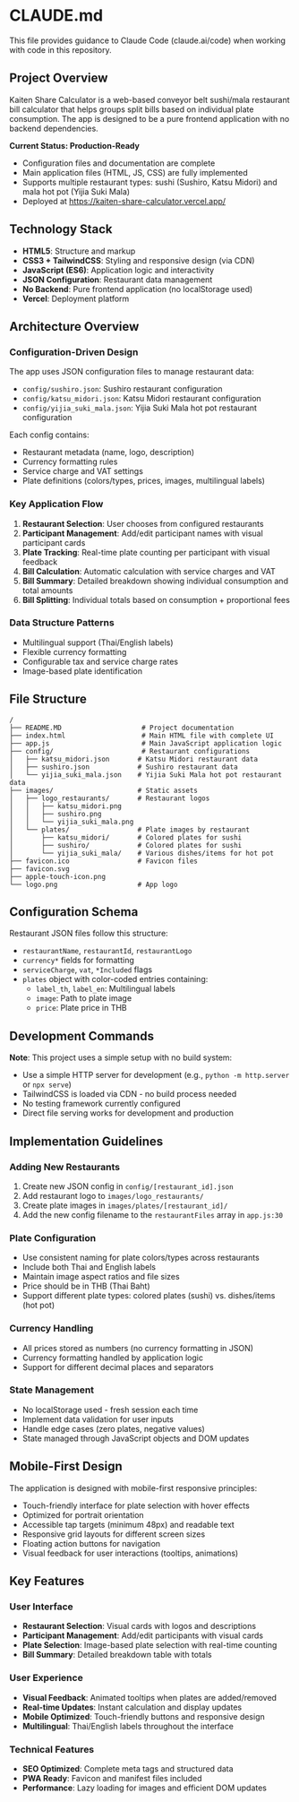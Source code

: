 # CLAUDE.md

This file provides guidance to Claude Code (claude.ai/code) when working with code in this repository.

## Project Overview

Kaiten Share Calculator is a web-based conveyor belt sushi/mala restaurant bill calculator that helps groups split bills based on individual plate consumption. The app is designed to be a pure frontend application with no backend dependencies.

**Current Status: Production-Ready**
- Configuration files and documentation are complete
- Main application files (HTML, JS, CSS) are fully implemented
- Supports multiple restaurant types: sushi (Sushiro, Katsu Midori) and mala hot pot (Yijia Suki Mala)
- Deployed at https://kaiten-share-calculator.vercel.app/

## Technology Stack

- **HTML5**: Structure and markup
- **CSS3 + TailwindCSS**: Styling and responsive design (via CDN)
- **JavaScript (ES6)**: Application logic and interactivity
- **JSON Configuration**: Restaurant data management
- **No Backend**: Pure frontend application (no localStorage used)
- **Vercel**: Deployment platform

## Architecture Overview

### Configuration-Driven Design
The app uses JSON configuration files to manage restaurant data:
- `config/sushiro.json`: Sushiro restaurant configuration
- `config/katsu_midori.json`: Katsu Midori restaurant configuration  
- `config/yijia_suki_mala.json`: Yijia Suki Mala hot pot restaurant configuration

Each config contains:
- Restaurant metadata (name, logo, description)
- Currency formatting rules
- Service charge and VAT settings
- Plate definitions (colors/types, prices, images, multilingual labels)

### Key Application Flow
1. **Restaurant Selection**: User chooses from configured restaurants
2. **Participant Management**: Add/edit participant names with visual participant cards
3. **Plate Tracking**: Real-time plate counting per participant with visual feedback
4. **Bill Calculation**: Automatic calculation with service charges and VAT
5. **Bill Summary**: Detailed breakdown showing individual consumption and total amounts
6. **Bill Splitting**: Individual totals based on consumption + proportional fees

### Data Structure Patterns
- Multilingual support (Thai/English labels)
- Flexible currency formatting
- Configurable tax and service charge rates
- Image-based plate identification

## File Structure

```
/
├── README.MD                    # Project documentation
├── index.html                   # Main HTML file with complete UI
├── app.js                       # Main JavaScript application logic
├── config/                      # Restaurant configurations
│   ├── katsu_midori.json       # Katsu Midori restaurant data
│   ├── sushiro.json            # Sushiro restaurant data
│   └── yijia_suki_mala.json    # Yijia Suki Mala hot pot restaurant data
├── images/                     # Static assets
│   ├── logo_restaurants/       # Restaurant logos
│   │   ├── katsu_midori.png
│   │   ├── sushiro.png
│   │   └── yijia_suki_mala.png
│   └── plates/                 # Plate images by restaurant
│       ├── katsu_midori/       # Colored plates for sushi
│       ├── sushiro/            # Colored plates for sushi
│       └── yijia_suki_mala/    # Various dishes/items for hot pot
├── favicon.ico                 # Favicon files
├── favicon.svg
├── apple-touch-icon.png
└── logo.png                    # App logo
```

## Configuration Schema

Restaurant JSON files follow this structure:
- `restaurantName`, `restaurantId`, `restaurantLogo`
- `currency*` fields for formatting
- `serviceCharge`, `vat`, `*Included` flags
- `plates` object with color-coded entries containing:
  - `label_th`, `label_en`: Multilingual labels
  - `image`: Path to plate image
  - `price`: Plate price in THB

## Development Commands

**Note**: This project uses a simple setup with no build system:

- Use a simple HTTP server for development (e.g., `python -m http.server` or `npx serve`)
- TailwindCSS is loaded via CDN - no build process needed
- No testing framework currently configured
- Direct file serving works for development and production

## Implementation Guidelines

### Adding New Restaurants
1. Create new JSON config in `config/[restaurant_id].json`
2. Add restaurant logo to `images/logo_restaurants/`
3. Create plate images in `images/plates/[restaurant_id]/`
4. Add the new config filename to the `restaurantFiles` array in `app.js:30`

### Plate Configuration
- Use consistent naming for plate colors/types across restaurants
- Include both Thai and English labels
- Maintain image aspect ratios and file sizes
- Price should be in THB (Thai Baht)
- Support different plate types: colored plates (sushi) vs. dishes/items (hot pot)

### Currency Handling
- All prices stored as numbers (no currency formatting in JSON)
- Currency formatting handled by application logic
- Support for different decimal places and separators

### State Management
- No localStorage used - fresh session each time
- Implement data validation for user inputs
- Handle edge cases (zero plates, negative values)
- State managed through JavaScript objects and DOM updates

## Mobile-First Design

The application is designed with mobile-first responsive principles:
- Touch-friendly interface for plate selection with hover effects
- Optimized for portrait orientation
- Accessible tap targets (minimum 48px) and readable text
- Responsive grid layouts for different screen sizes
- Floating action buttons for navigation
- Visual feedback for user interactions (tooltips, animations)

## Key Features

### User Interface
- **Restaurant Selection**: Visual cards with logos and descriptions
- **Participant Management**: Add/edit participants with visual cards
- **Plate Selection**: Image-based plate selection with real-time counting
- **Bill Summary**: Detailed breakdown table with totals

### User Experience
- **Visual Feedback**: Animated tooltips when plates are added/removed
- **Real-time Updates**: Instant calculation and display updates
- **Mobile Optimized**: Touch-friendly buttons and responsive design
- **Multilingual**: Thai/English labels throughout the interface

### Technical Features
- **SEO Optimized**: Complete meta tags and structured data
- **PWA Ready**: Favicon and manifest files included
- **Performance**: Lazy loading for images and efficient DOM updates